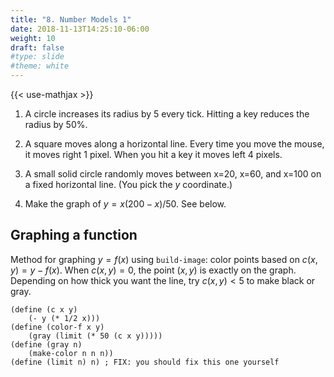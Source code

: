 ```yaml
---
title: "8. Number Models 1"
date: 2018-11-13T14:25:10-06:00
weight: 10
draft: false
#type: slide
#theme: white
---
```


{{< use-mathjax >}}


1. A circle increases its radius by 5 every tick. Hitting a key
reduces the radius by 50%.

2. A square moves along a horizontal line. Every time you move the mouse, it moves right 1 pixel. When you hit a key it moves left 4 pixels.

3. A small solid circle randomly moves between x=20, x=60, and x=100 on a fixed horizontal line. (You pick the $y$ coordinate.)

4. Make the graph of $y=x(200-x)/50$. See below.

## Graphing a function

Method for graphing $y=f(x)$ using `build-image`: color points based
on $c(x,y) = y-f(x)$. When $c(x,y)=0$, the point $(x,y)$ is exactly on the graph. Depending on how thick you want the line, try $c(x,y)<5$ to make black or gray.
```racket
(define (c x y)
    (- y (* 1/2 x)))
(define (color-f x y)
    (gray (limit (* 50 (c x y)))))
(define (gray n)
    (make-color n n n))
(define (limit n) n) ; FIX: you should fix this one yourself
```
